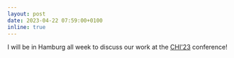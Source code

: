 ```yaml
---
layout: post
date: 2023-04-22 07:59:00+0100
inline: true
---
```


I will be in Hamburg all week to discuss our work at the [CHI'23](https://chi2023.acm.org/) conference!
